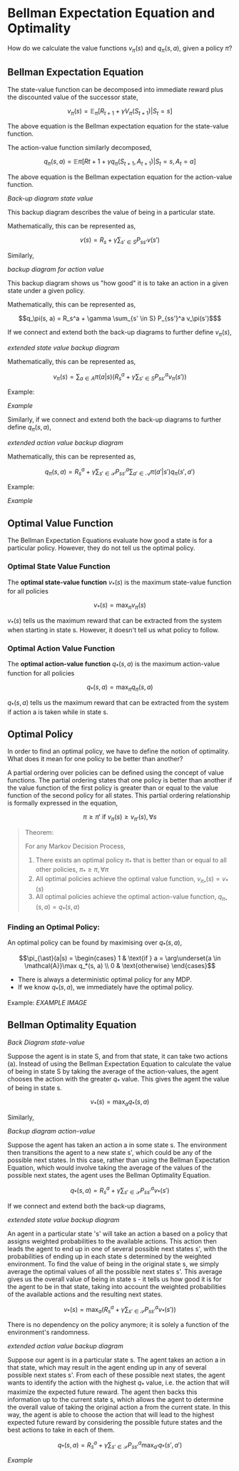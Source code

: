 # Bellman Expectation Equation and Optimality

How do we calculate the value functions $v_\pi (s)$ and $q_\pi (s,a)$, given a policy $\pi$?

## Bellman Expectation Equation

The state-value function can be decomposed into immediate reward plus the discounted value of the successor state,
```math
v_\pi(s) = \mathbb{E}_\pi [R_{t+1} + \gamma V_\pi(S_{t+1}) | S_t = s]
```
The above equation is the Bellman expectation equation for the state-value function.

The action-value function similarly decomposed,
```math
q_\pi(s, a) = \mathbb{E}\pi [R{t+1} + \gamma q_{\pi}(S_{t+1}, A_{t+1}) | S_t = s, A_t = a]
```
The above equation is the Bellman expectation equation for the action-value function.



_Back-up diagram state value_

This backup diagram describes the value of being in a particular state. 

Mathematically, this can be represented as,
```math
v(s) = R_s + \gamma \sum_{s' \in S} P_{ss'} v(s')
```

Similarly,

_backup diagram for action value_

This backup diagram shows us "how good" it is to take an action in a given state under a given policy.

Mathematically, this can be represented as,

```math
q_\pi(s, a) = R_s^a + \gamma \sum_{s' \in S} P_{ss'}^a v_\pi(s')$
```

If we connect and extend both the back-up diagrams to further define $v_\pi (s)$,

_extended state value backup diagram_

Mathematically, this can be represented as,
```math
v_\pi(s) = \sum_{a \in A} \pi(a|s) \left(R_s^a + \gamma \sum_{s' \in S} P_{ss'}^a v_\pi(s')\right)
```

Example:

_Example_

Similarly, if we connect and extend both the back-up diagrams to further define $q_\pi (s, a)$,

_extended action value backup diagram_

Mathematically, this can be represented as,
```math
q_{\pi}(s, a) = R_s^a + \gamma \sum_{s' \in \mathcal{S}} P_{ss'}^a \sum_{a' \in \mathcal{A}} \pi(a'|s') q_{\pi}(s', a')
```

Example:

_Example_

## Optimal Value Function

The Bellman Expectation Equations evaluate how good a state is for a particular policy. However, they do not tell us the optimal policy.

### Optimal State Value Function
The **optimal state-value function** $v_{*} (s)$  is the maximum state-value function for all policies
```math
v_{*}(s) = \mathop{\max}_\pi v_\pi(s)
```
$v_{*} (s)$ tells us the maximum reward that can be extracted from the system when starting in state s. However, it doesn't tell us what policy to follow.

### Optimal Action Value Function

The **optimal action-value function**  $q_{*} (s, a)$ is the maximum action-value function for all policies
```math
q_{*}(s, a) = \mathop{\max}_\pi q_\pi(s, a)
```

$q_{*} (s, a)$ tells us the maximum reward that can be extracted from the system if action a is taken while in state s.

## Optimal Policy

In order to find an optimal policy, we have to define the notion of optimality. What does it mean for one policy to be better than another?

A partial ordering over policies can be defined using the concept of value functions. The partial ordering states that one policy is better than another if the value function of the first policy is greater than or equal to the value function of the second policy for all states. This partial ordering relationship is formally expressed in the equation,
```math
\pi \geq \pi' \text{ if } v_\pi(s) \geq v_{\pi'}(s), \forall s
```

> Theorem:
> 
> For any Markov Decision Process,
> 1. There exists an optimal policy $\pi_{\ast}$ that is better than or equal to all other policies, $\pi_{\ast} \geq \pi, \forall \pi$
> 2. All optimal policies achieve the optimal value function, $v_{\pi_{\ast}}(s) = v_{\ast}(s)$
> 3. All optimal policies achieve the optimal action-value function, $q_{\pi_{\ast}}(s, a) = q_{\ast}(s, a)$

### Finding an Optimal Policy:

An optimal policy can be found by maximising over $q_{\ast}(s, a)$,
```math
\pi_{\ast}(a|s) = \begin{cases}
1 & \text{if } a = \arg\underset{a \in \mathcal{A}}\max q_*(s, a) \\
0 & \text{otherwise}
\end{cases}
```

- There is always a deterministic optimal policy for any MDP.
- If we know $q_{\ast}(s,a )$, we immediately have the optimal policy.

Example:
_EXAMPLE IMAGE_

## Bellman Optimality Equation

_Back Diagram state-value_

Suppose the agent is in state S, and from that state, it can take two actions (a). Instead of using the Bellman Expectation Equation to calculate the value of being in state S by taking the average of the action-values, the agent chooses the action with the greater $q_{\ast}$ value. This gives the agent the value of being in state s.
```math
v_{\ast}(s) = \mathop{\max}_a q_{\ast}(s, a)
```

Similarly,

_Backup diagram action-value_

Suppose the agent has taken an action a in some state s. The environment then transitions the agent to a new state s', which could be any of the possible next states. In this case, rather than using the Bellman Expectation Equation, which would involve taking the average of the values of the possible next states, the agent uses the Bellman Optimality Equation.
```math
q_{\ast}(s, a) = R_s^a + \gamma \sum_{s' \in \mathcal{S}} P_{ss'}^a v_{\ast}(s')
```
If we connect and extend both the back-up diagrams,

_extended state value backup diagram_

An agent in a particular state 's' will take an action a based on a policy that assigns weighted probabilities to the available actions. This action then leads the agent to end up in one of several possible next states s', with the probabilities of ending up in each state s determined by the weighted environment. To find the value of being in the original state s, we simply average the optimal values of all the possible next states s'. This average gives us the overall value of being in state s - it tells us how good it is for the agent to be in that state, taking into account the weighted probabilities of the available actions and the resulting next states.
```math
v_{\ast}(s) = \mathop{\max}_a (R_s^a + \gamma \sum_{s' \in \mathcal{S}} P_{ss'}^a v_{\ast}(s'))
```
There is no dependency on the policy anymore; it is solely a function of the environment's randomness.

_extended action value backup diagram_

Suppose our agent is in a particular state s. The agent takes an action a in that state, which may result in the agent ending up in any of several possible next states s'. From each of these possible next states, the agent wants to identify the action with the highest $q_{\ast}$ value, i.e. the action that will maximize the expected future reward. The agent then backs this information up to the current state s, which allows the agent to determine the overall value of taking the original action a from the current state. In this way, the agent is able to choose the action that will lead to the highest expected future reward by considering the possible future states and the best actions to take in each of them.
```math
q_{\ast}(s, a) = R_s^a + \gamma \sum_{s' \in \mathcal{S}} P_{ss'}^a \mathop{\max}_{a'}q_{\ast}(s', a')
```

_Example_
